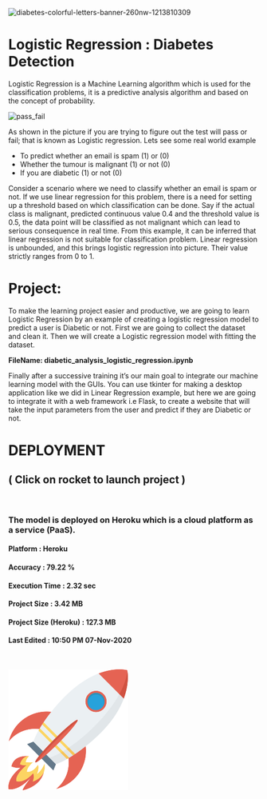 

![diabetes-colorful-letters-banner-260nw-1213810309](https://user-images.githubusercontent.com/61913116/120274744-ea4e0d00-c2cd-11eb-8322-a0f24a13caab.jpg)


# Logistic Regression : Diabetes Detection

Logistic Regression is a Machine Learning algorithm which is used for the classification problems, it is a predictive analysis algorithm and based on the concept of probability.

![pass_fail](https://user-images.githubusercontent.com/61913116/120274942-34cf8980-c2ce-11eb-9b84-61ad02afecbe.png)


As shown in the picture if you are trying to figure out the test will pass or fail; that is known as Logistic regression. Lets see some real world example
 <ul>
      <li>To predict whether an email is spam (1) or (0)</li>
      <li>Whether the tumour is malignant (1) or not (0)</li>
      <li>If you are diabetic  (1) or not (0)</li>
 </ul>


Consider a scenario where we need to classify whether an email is spam or not. If we use linear regression for this problem, there is a need for setting up a threshold based on which classification can be done. Say if the actual class is malignant, predicted continuous value 0.4 and the threshold value is 0.5, the data point will be classified as not malignant which can lead to serious consequence in real time.
From this example, it can be inferred that linear regression is not suitable for classification problem. Linear regression is unbounded, and this brings logistic regression into picture. Their value strictly ranges from 0 to 1.

# Project:
To make the learning project easier and productive, we are going to learn Logistic Regression by an example of creating a logistic regression model to predict a user is Diabetic or not.
First we are going to collect the dataset and clean it. Then we will create a Logistic regression model with fitting the dataset. 

**FileName: diabetic_analysis_logistic_regression.ipynb**

Finally after a successive training it’s our main goal to integrate our machine learning model with the GUIs. You can use tkinter for making a desktop application like we did in Linear Regression example, but here we are going to integrate it with a web framework i.e Flask, to create a website that will take the input parameters from the user and predict if they are Diabetic or not.

# DEPLOYMENT
## ( Click on rocket to launch project )
<BR>

### The model is deployed on Heroku which is a cloud platform as a service (PaaS).

#### Platform : Heroku
#### Accuracy : 79.22 %
#### Execution Time : 2.32 sec
#### Project Size :  3.42 MB
#### Project Size (Heroku) : 127.3 MB
#### Last Edited : 10:50 PM 07-Nov-2020 
<br>

[![N|Solid](markups/rocket2.png)](https://diabetes-preds.herokuapp.com/)









